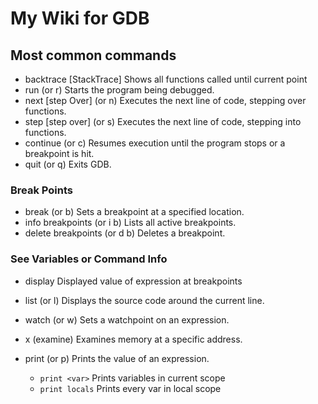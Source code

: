 # My Wiki for GDB

## Most common commands
- backtrace [StackTrace]            Shows all functions called until current point
- run                   (or r)      Starts the program being debugged.
- next      [step Over] (or n)      Executes the next line of code, stepping over functions.
- step      [step over] (or s)      Executes the next line of code, stepping into functions.
- continue              (or c)      Resumes execution until the program stops or a breakpoint is hit.
- quit                  (or q)      Exits GDB.

### Break Points
- break                 (or b)      Sets a breakpoint at a specified location.
- info breakpoints      (or i b)    Lists all active breakpoints.
- delete breakpoints    (or d b)    Deletes a breakpoint.

### See Variables or Command Info
- display <expression>              Displayed value of expression at breakpoints
- list                  (or l)      Displays the source code around the current line.
- watch                 (or w)      Sets a watchpoint on an expression.
- x                     (examine)   Examines memory at a specific address.

- print                 (or p)      Prints the value of an expression.
    - `print <var>`                 Prints variables in current scope
    - `print locals`                Prints every var in local scope
